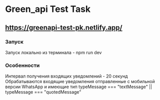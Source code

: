 # Green_api Test Task
## https://greenapi-test-pk.netlify.app/

### Запуск
Запуск локально из терминала - npm run dev

### Особенности
Интервал получения входящих уведомлений - 20 секунд
Обрабатываются входящие уведомления отправленные с мобильной версии WhatsApp и имеющие тип typeMessage === "textMessage" || typeMessage === "quotedMessage"
